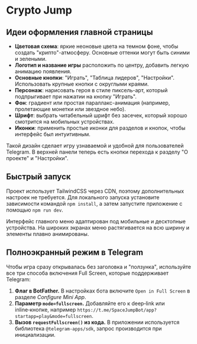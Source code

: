 # Crypto Jump

## Идеи оформления главной страницы

- **Цветовая схема**: яркие неоновые цвета на темном фоне, чтобы создать "крипто"-атмосферу. Основные оттенки могут быть синими и зелеными.
- **Логотип и название игры** расположить по центру, добавить легкую анимацию появления.
- **Основные кнопки**: "Играть", "Таблица лидеров", "Настройки". Использовать крупные кнопки с округлыми краями.
- **Персонаж**: нарисовать героя в стиле пиксель-арт, который подпрыгивает при нажатии на кнопку "Играть".
- **Фон**: градиент или простая параллакс-анимация (например, пролетающие монетки или звездное небо).
- **Шрифт**: выбрать читабельный шрифт без засечек, который хорошо смотрится на мобильных устройствах.
- **Иконки**: применить простые иконки для разделов и кнопок, чтобы интерфейс был интуитивным.

Такой дизайн сделает игру узнаваемой и удобной для пользователей Telegram. В верхней панели теперь есть кнопки перехода к разделу "О проекте" и "Настройки".

## Быстрый запуск

Проект использует TailwindCSS через CDN, поэтому дополнительных настроек не
требуется. Для локального запуска установите зависимости командой `npm install`,
а затем запустите приложение с помощью `npm run dev`.

Интерфейс главного меню адаптирован под мобильные и десктопные устройства. На широких экранах меню растягивается на всю ширину и элементы плавно анимированы.

## Полноэкранный режим в Telegram

Чтобы игра сразу открывалась без заголовка и "ползунка", используйте все три способа включения Full Screen, которые поддерживает Telegram:

1. **Флаг в BotFather.** В настройках бота включите `Open in Full Screen` в разделе *Configure Mini App*.
2. **Параметр `mode=fullscreen`.** Добавляйте его к deep‑link или inline‑кнопке, например `https://t.me/SpaceJumpBot/app?startapp=play&mode=fullscreen`.
3. **Вызов `requestFullscreen()` из кода.** В приложении используется библиотека `@telegram-apps/sdk`, запрос производится при инициализации.

